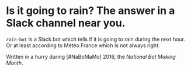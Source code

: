 # Is it going to rain? The answer in a Slack channel near you.

`rain-bot` is a Slack bot which tells if it is going to rain during the next
hour. Or at least according to Météo France which is not always right.

Written in a hurry during [#NaBoMaMo] 2016, the *National Bot Making Month*.

[#NaBoMaMo 2016]: https://tullyhansen.github.io/NaBoMaMo/
